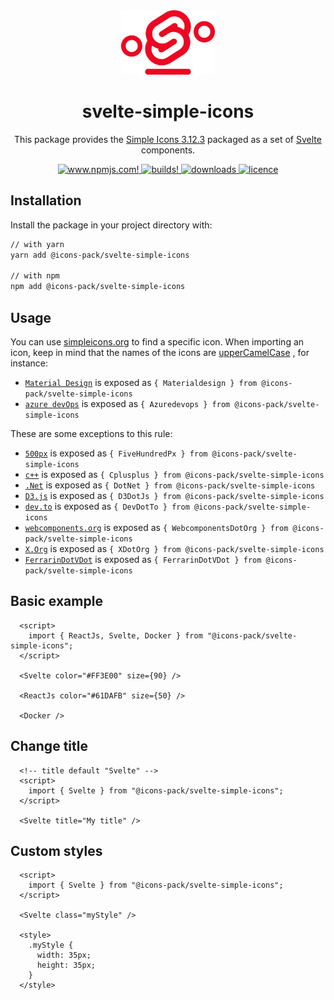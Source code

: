 <div align="center">
  <img alt="svelte simple icons" src="./docs/svg/svelte-simple-icons.svg" width="150" />

# svelte-simple-icons

This package provides the [Simple Icons 3.12.3](https://github.com/simple-icons/simple-icons/releases/tag/3.12.3) packaged as a set of [Svelte](https://svelte.dev/) components.

  <a href="https://www.npmjs.com/package/@icons-pack/svelte-simple-icons" target="_blank">
    <img src="https://img.shields.io/npm/v/@icons-pack/svelte-simple-icons?color=CB061D&style=flat-square" alt="www.npmjs.com!" />
  </a>

  <a href="https://travis-ci.com/github/icons-pack/svelte-simple-icons" target="_blank">
    <img src="https://img.shields.io/travis/icons-pack/svelte-simple-icons?color=008660&style=flat-square" alt="builds!" />
  </a>

  <a href="https://www.npmjs.com/package/@icons-pack/svelte-simple-icons" target="_blank">
    <img src="https://img.shields.io/npm/dw/@icons-pack/svelte-simple-icons?color=087BB4&style=flat-square" alt="downloads" />
  </a>

  <a href="https://github.com/icons-pack/svelte-simple-icons/blob/canary/LICENSE" target="_blank">
    <img src="https://img.shields.io/npm/l/@icons-pack/svelte-simple-icons?color=008660&style=flat-square" alt="licence" />
  </a>
</div>

## Installation

Install the package in your project directory with:

```sh
// with yarn
yarn add @icons-pack/svelte-simple-icons

// with npm
npm add @icons-pack/svelte-simple-icons
```

## Usage

You can use [simpleicons.org](https://simpleicons.org) to find a specific icon.
When importing an icon, keep in mind that the names of the icons are [upperCamelCase](https://github.com/samverschueren/uppercamelcase) , for instance:

- [`Material Design`](https://simpleicons.org/?q=material) is exposed as `{ Materialdesign } from @icons-pack/svelte-simple-icons`
- [`azure devOps`](https://simpleicons.org/?q=azure%20devOps) is exposed as `{ Azuredevops } from @icons-pack/svelte-simple-icons`

These are some exceptions to this rule:

- [`500px`](https://simpleicons.org/?q=500px) is exposed as `{ FiveHundredPx } from @icons-pack/svelte-simple-icons`
- [`c++`](https://simpleicons.org/?q=+) is exposed as `{ Cplusplus } from @icons-pack/svelte-simple-icons`
- [`.Net`](https://simpleicons.org/?q=.net) is exposed as `{ DotNet } from @icons-pack/svelte-simple-icons`
- [`D3.js`](https://simpleicons.org/?q=d3) is exposed as `{ D3DotJs } from @icons-pack/svelte-simple-icons`
- [`dev.to`](https://simpleicons.org/?q=dev.to) is exposed as `{ DevDotTo } from @icons-pack/svelte-simple-icons`
- [`webcomponents.org`](https://simpleicons.org/?q=webcomponents.org) is exposed as `{ WebcomponentsDotOrg } from @icons-pack/svelte-simple-icons`
- [`X.Org`](https://simpleicons.org/?q=x.Org) is exposed as `{ XDotOrg } from @icons-pack/svelte-simple-icons`
- [`FerrarinDotVDot`](https://simpleicons.org/?q=Ferrari%20N.V) is exposed as `{ FerrarinDotVDot } from @icons-pack/svelte-simple-icons`

## Basic example

```svelte
  <script>
    import { ReactJs, Svelte, Docker } from "@icons-pack/svelte-simple-icons";
  </script>

  <Svelte color="#FF3E00" size={90} />

  <ReactJs color="#61DAFB" size={50} />

  <Docker />
```

## Change title

```svelte
  <!-- title default "Svelte" -->
  <script>
    import { Svelte } from "@icons-pack/svelte-simple-icons";
  </script>

  <Svelte title="My title" />
```

## Custom styles

```svelte
  <script>
    import { Svelte } from "@icons-pack/svelte-simple-icons";
  </script>

  <Svelte class="myStyle" />

  <style>
    .myStyle {
      width: 35px;
      height: 35px;
    }
  </style>
```
